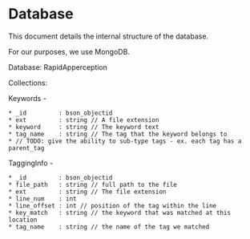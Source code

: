 Database
=========

This document details the internal structure of the database.

For our purposes, we use MongoDB.

Database: RapidApperception

Collections:

Keywords - 

    * _id         : bson_objectid
    * ext         : string // A file extension
    * keyword     : string // The keyword text
    * tag_name    : string // The tag that the keyword belongs to
    * // TODO: give the ability to sub-type tags - ex. each tag has a parent_tag

TaggingInfo - 

    * _id         : bson_objectid
    * file_path   : string // full path to the file
    * ext         : string // The file extension
    * line_num    : int
    * line_offset : int // position of the tag within the line
    * key_match   : string // the keyword that was matched at this location
    * tag_name    : string // the name of the tag we matched
    
